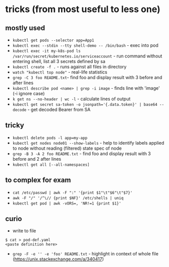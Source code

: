 # tricks (from most useful to less one)

## mostly used
- `kubectl get pods --selector app=App1`
- `kubectl exec --stdin --tty shell-demo -- /bin/bash` - exec into pod
- `kubectl exec -it my-k8s-pod ls /var/run/secret/kubernetes.io/serviceaccount` - run command without entering shell, list all 3 secrets defined by sa
- `kubectl create -f .` - runs against all files in directory
- `watch "kubectl top node"` - real-life statistics
- `grep -C 3 foo README.txt`- find foo and display result with 3 before and after lines
- `kubectl describe pod <name> | grep -i image` - finds line with 'image' (-i ignore case)
- `k get ns --no-header | wc -l` - calculate lines of output
- `kubectl get secret sa-token -o jsonpath='{.data.token}' | base64 --decode` - get decoded Bearer from SA

## tricky
- `kubectl delete pods -l app=my-app`
- `kubectl get nodes node01 --show-labels` - help to identify labels applied to node without reading (filtered) state spec of node
- `grep -B 3 -A 2 foo README.txt` - find foo and display result with 3 before and 2 after lines
- `kubectl get all [--all-namespaces]`

## to complex for exam
- `cat /etc/passwd | awk -F ":" '{print $1"\t"$6"\t"$7}'` 
- `awk -F "/" '/^\// {print $NF}' /etc/shells | uniq`
- `kubectl get pod | awk -vORS=, 'NR!=1 {print $1}'`

## curio
- write to file
```
$ cat > pod-def.yaml 
<paste definition here>
```
- `grep -F -e '' -e 'foo' README.txt` - highlight in context of whole file (https://unix.stackexchange.com/a/340417)

